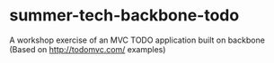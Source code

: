 summer-tech-backbone-todo
=========================

A workshop exercise of an MVC TODO application built on backbone (Based on http://todomvc.com/ examples)
